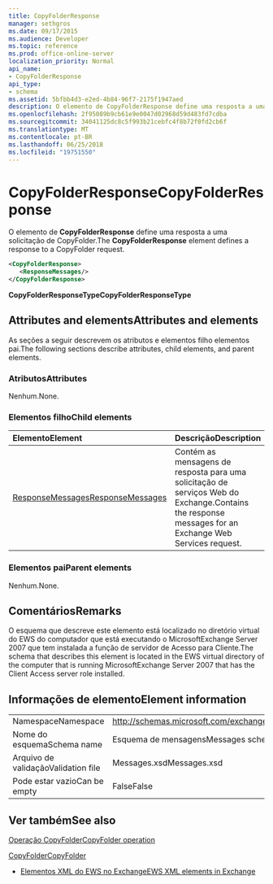 ```yaml
---
title: CopyFolderResponse
manager: sethgros
ms.date: 09/17/2015
ms.audience: Developer
ms.topic: reference
ms.prod: office-online-server
localization_priority: Normal
api_name:
- CopyFolderResponse
api_type:
- schema
ms.assetid: 5bfbb4d3-e2ed-4b84-96f7-2175f1947aed
description: O elemento de CopyFolderResponse define uma resposta a uma solicitação de CopyFolder.
ms.openlocfilehash: 2f95089b9cb61e9e0047d02968d59d483fd7cdba
ms.sourcegitcommit: 34041125dc8c5f993b21cebfc4f8b72f0fd2cb6f
ms.translationtype: MT
ms.contentlocale: pt-BR
ms.lasthandoff: 06/25/2018
ms.locfileid: "19751550"
---
```

# <a name="copyfolderresponse"></a><span data-ttu-id="0540c-103">CopyFolderResponse</span><span class="sxs-lookup"><span data-stu-id="0540c-103">CopyFolderResponse</span></span>

<span data-ttu-id="0540c-104">O elemento de **CopyFolderResponse** define uma resposta a uma solicitação de CopyFolder.</span><span class="sxs-lookup"><span data-stu-id="0540c-104">The **CopyFolderResponse** element defines a response to a CopyFolder request.</span></span> 
  
```xml
<CopyFolderResponse>
   <ResponseMessages/>
</CopyFolderResponse>
```

 <span data-ttu-id="0540c-105">**CopyFolderResponseType**</span><span class="sxs-lookup"><span data-stu-id="0540c-105">**CopyFolderResponseType**</span></span>
## <a name="attributes-and-elements"></a><span data-ttu-id="0540c-106">Attributes and elements</span><span class="sxs-lookup"><span data-stu-id="0540c-106">Attributes and elements</span></span>

<span data-ttu-id="0540c-107">As seções a seguir descrevem os atributos e elementos filho elementos pai.</span><span class="sxs-lookup"><span data-stu-id="0540c-107">The following sections describe attributes, child elements, and parent elements.</span></span>
  
### <a name="attributes"></a><span data-ttu-id="0540c-108">Atributos</span><span class="sxs-lookup"><span data-stu-id="0540c-108">Attributes</span></span>

<span data-ttu-id="0540c-109">Nenhum.</span><span class="sxs-lookup"><span data-stu-id="0540c-109">None.</span></span>
  
### <a name="child-elements"></a><span data-ttu-id="0540c-110">Elementos filho</span><span class="sxs-lookup"><span data-stu-id="0540c-110">Child elements</span></span>

|<span data-ttu-id="0540c-111">**Elemento**</span><span class="sxs-lookup"><span data-stu-id="0540c-111">**Element**</span></span>|<span data-ttu-id="0540c-112">**Descrição**</span><span class="sxs-lookup"><span data-stu-id="0540c-112">**Description**</span></span>|
|:-----|:-----|
|[<span data-ttu-id="0540c-113">ResponseMessages</span><span class="sxs-lookup"><span data-stu-id="0540c-113">ResponseMessages</span></span>](responsemessages.md) <br/> |<span data-ttu-id="0540c-114">Contém as mensagens de resposta para uma solicitação de serviços Web do Exchange.</span><span class="sxs-lookup"><span data-stu-id="0540c-114">Contains the response messages for an Exchange Web Services request.</span></span>  <br/> |
   
### <a name="parent-elements"></a><span data-ttu-id="0540c-115">Elementos pai</span><span class="sxs-lookup"><span data-stu-id="0540c-115">Parent elements</span></span>

<span data-ttu-id="0540c-116">Nenhum.</span><span class="sxs-lookup"><span data-stu-id="0540c-116">None.</span></span>
  
## <a name="remarks"></a><span data-ttu-id="0540c-117">Comentários</span><span class="sxs-lookup"><span data-stu-id="0540c-117">Remarks</span></span>

<span data-ttu-id="0540c-118">O esquema que descreve este elemento está localizado no diretório virtual do EWS do computador que está executando o MicrosoftExchange Server 2007 que tem instalada a função de servidor de Acesso para Cliente.</span><span class="sxs-lookup"><span data-stu-id="0540c-118">The schema that describes this element is located in the EWS virtual directory of the computer that is running MicrosoftExchange Server 2007 that has the Client Access server role installed.</span></span>
  
## <a name="element-information"></a><span data-ttu-id="0540c-119">Informações de elemento</span><span class="sxs-lookup"><span data-stu-id="0540c-119">Element information</span></span>

|||
|:-----|:-----|
|<span data-ttu-id="0540c-120">Namespace</span><span class="sxs-lookup"><span data-stu-id="0540c-120">Namespace</span></span>  <br/> |http://schemas.microsoft.com/exchange/services/2006/messages  <br/> |
|<span data-ttu-id="0540c-121">Nome do esquema</span><span class="sxs-lookup"><span data-stu-id="0540c-121">Schema name</span></span>  <br/> |<span data-ttu-id="0540c-122">Esquema de mensagens</span><span class="sxs-lookup"><span data-stu-id="0540c-122">Messages schema</span></span>  <br/> |
|<span data-ttu-id="0540c-123">Arquivo de validação</span><span class="sxs-lookup"><span data-stu-id="0540c-123">Validation file</span></span>  <br/> |<span data-ttu-id="0540c-124">Messages.xsd</span><span class="sxs-lookup"><span data-stu-id="0540c-124">Messages.xsd</span></span>  <br/> |
|<span data-ttu-id="0540c-125">Pode estar vazio</span><span class="sxs-lookup"><span data-stu-id="0540c-125">Can be empty</span></span>  <br/> |<span data-ttu-id="0540c-126">False</span><span class="sxs-lookup"><span data-stu-id="0540c-126">False</span></span>  <br/> |
   
## <a name="see-also"></a><span data-ttu-id="0540c-127">Ver também</span><span class="sxs-lookup"><span data-stu-id="0540c-127">See also</span></span>



[<span data-ttu-id="0540c-128">Operação CopyFolder</span><span class="sxs-lookup"><span data-stu-id="0540c-128">CopyFolder operation</span></span>](copyfolder-operation.md)
  
[<span data-ttu-id="0540c-129">CopyFolder</span><span class="sxs-lookup"><span data-stu-id="0540c-129">CopyFolder</span></span>](copyfolder.md)


- [<span data-ttu-id="0540c-130">Elementos XML do EWS no Exchange</span><span class="sxs-lookup"><span data-stu-id="0540c-130">EWS XML elements in Exchange</span></span>](ews-xml-elements-in-exchange.md)

